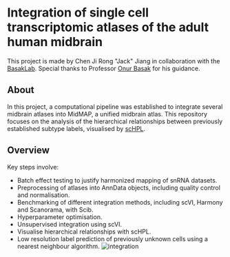 # Integration of single cell transcriptomic atlases of the adult human midbrain
This project is made by Chen Ji Rong "Jack" Jiang in collaboration with the [BasakLab](https://basaklab.com/). Special thanks to Professor [Onur Basak](https://www.linkedin.com/in/onur-basak-a2b96468) for his guidance.

## About

In this project, a computational pipeline was established to integrate several midbrain atlases into MidMAP, a unified midbrain atlas. This repository focuses on the analysis of the hierarchical relationships between previously established subtype labels, visualised by [scHPL](https://github.com/lcmmichielsen/scHPL).

## Overview
Key steps involve:
- Batch effect testing to justify harmonized mapping of snRNA datasets.
- Preprocessing of atlases into AnnData objects, including quality control and normalisation.
- Benchmarking of different integration methods, including scVI, Harmony and Scanorama, with Scib.
- Hyperparameter optimisation.
- Unsupervised integration using scVI.
- Visualise hierarchical relationships with scHPL.
- Low resolution label prediction of previously unknown cells using a nearest neighbour algorithm.
![integration](https://github.com/chenjirongjiang/VTA_hierarchy/assets/70864155/358914af-7ab2-469e-962b-091f502d82b5)
